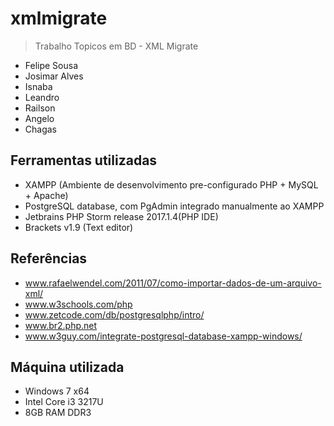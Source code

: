 # xmlmigrate
> Trabalho Topicos em BD - XML Migrate
- Felipe Sousa
- Josimar Alves
- Isnaba
- Leandro
- Railson
- Angelo
- Chagas

## **Ferramentas utilizadas**
- XAMPP (Ambiente de desenvolvimento pre-configurado PHP + MySQL + Apache)
- PostgreSQL database, com PgAdmin integrado manualmente ao XAMPP
- Jetbrains PHP Storm release 2017.1.4(PHP IDE)
- Brackets v1.9 (Text editor)

## **Referências**
- www.rafaelwendel.com/2011/07/como-importar-dados-de-um-arquivo-xml/
- www.w3schools.com/php
- www.zetcode.com/db/postgresqlphp/intro/
- www.br2.php.net
- www.w3guy.com/integrate-postgresql-database-xampp-windows/

## **Máquina utilizada**
- Windows 7 x64
- Intel Core i3 3217U
- 8GB RAM DDR3
